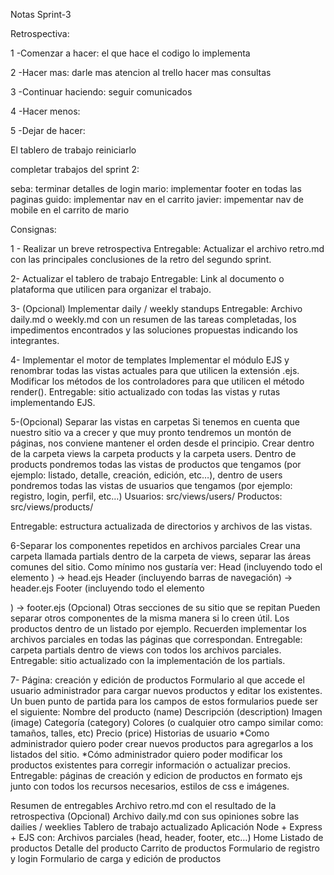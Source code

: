 Notas Sprint-3 

Retrospectiva: 

1 -Comenzar a hacer: 
 el que hace el codigo lo implementa

2 -Hacer mas: 
darle mas atencion al trello
hacer mas consultas

3 -Continuar haciendo: 
seguir comunicados

4 -Hacer menos:

5 -Dejar de hacer:


El tablero de trabajo
reiniciarlo 

completar trabajos del sprint 2: 

seba: terminar detalles de login 
mario: implementar footer en todas las paginas
guido: implementar nav en el carrito
javier: impementar nav de mobile en el carrito de mario


Consignas: 

1 - Realizar un breve retrospectiva
Entregable: Actualizar el archivo retro.md con las principales conclusiones de la retro del segundo sprint.



2- Actualizar el tablero de trabajo
Entregable: Link al documento o plataforma que utilicen para organizar el trabajo.

3- (Opcional) Implementar daily / weekly standups 
Entregable: Archivo daily.md o weekly.md con un resumen de las tareas completadas, los impedimentos encontrados y las soluciones propuestas indicando los integrantes.

4- Implementar el motor de templates
Implementar el módulo EJS y renombrar todas las vistas actuales para que utilicen la extensión .ejs.
Modificar los métodos de los controladores para que utilicen el método render().
Entregable: sitio actualizado con todas las vistas y rutas implementando EJS.

5-(Opcional) Separar las vistas en carpetas
Si tenemos en cuenta que nuestro sitio va a crecer y que muy pronto tendremos un montón de páginas, nos conviene mantener el orden desde el principio.
Crear dentro de la carpeta views la carpeta products y la carpeta users. Dentro de products pondremos todas las vistas de productos que tengamos (por ejemplo: listado, detalle, creación, edición, etc…), dentro de users pondremos todas las vistas de usuarios que tengamos (por ejemplo: registro, login, perfil, etc…)
Usuarios: src/views/users/
Productos: src/views/products/

Entregable: estructura actualizada de directorios y archivos de las vistas.

6-Separar los componentes repetidos en archivos parciales
Crear una carpeta llamada partials dentro de la carpeta de views, separar las áreas comunes del sitio. Como mínimo nos gustaría ver: 
Head (incluyendo todo el elemento <head></head>) → head.ejs
Header (incluyendo barras de navegación) → header.ejs
Footer (incluyendo todo el elemento <footer></footer>) → footer.ejs 
(Opcional) Otras secciones de su sitio que se repitan
Pueden separar otros componentes de la misma manera si lo creen útil. Los productos dentro de un listado por ejemplo.
Recuerden implementar los archivos parciales en todas las páginas que correspondan.
Entregable: carpeta partials dentro de views con todos los archivos parciales.
Entregable: sitio actualizado con la implementación de los partials.


7- Página: creación y edición de productos
Formulario al que accede el usuario administrador para cargar nuevos productos y editar los existentes.
Un buen punto de partida para los campos de estos formularios puede ser el siguiente:
Nombre del producto (name)
Descripción (description)
Imagen (image)
Categoría (category)
Colores (o cualquier otro campo similar como: tamaños, talles, etc)
Precio (price)
Historias de usuario
*Como administrador quiero poder crear nuevos productos para agregarlos a los listados del sitio.
*Cómo administrador quiero poder modificar los productos existentes para corregir información o actualizar precios.
Entregable: páginas de creación y edicion de productos en formato ejs junto con todos los recursos necesarios, estilos de css e imágenes.



Resumen de entregables
Archivo retro.md con el resultado de la retrospectiva 
(Opcional) Archivo daily.md con sus opiniones sobre las dailies / weeklies
Tablero de trabajo actualizado
Aplicación Node + Express + EJS con:
Archivos parciales (head, header, footer, etc…)
Home
Listado de productos 
Detalle del producto
Carrito de productos
Formulario de registro y login
Formulario de carga y edición de productos































